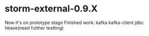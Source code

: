 # storm-external-0.9.X
Now it's on prototype stage
Finished work:
kafka
kafka-client
jdbc
hbase(need futther testting)
